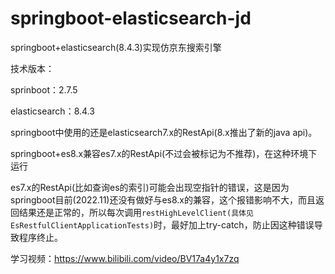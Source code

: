 # springboot-elasticsearch-jd
springboot+elasticsearch(8.4.3)实现仿京东搜索引擎


技术版本：

sprinboot：2.7.5

elasticsearch：8.4.3



springboot中使用的还是elasticsearch7.x的RestApi(8.x推出了新的java api)。

springboot+es8.x兼容es7.x的RestApi(不过会被标记为不推荐)，在这种环境下运行

es7.x的RestApi(比如查询es的索引)可能会出现空指针的错误，这是因为springboot目前(2022.11)还没有做好与es8.x的兼容，这个报错影响不大，而且返回结果还是正常的，所以每次调用`restHighLevelClient(具体见EsRestfulClientApplicationTests)`时，最好加上try-catch，防止因这种错误导致程序终止。



学习视频：https://www.bilibili.com/video/BV17a4y1x7zq
